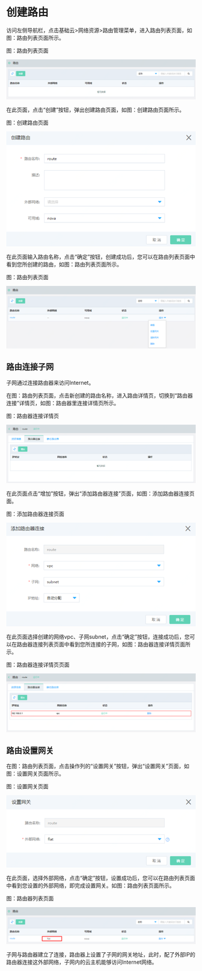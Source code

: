# 创建路由

访问左侧导航栏，点击基础云>网络资源>路由管理菜单，进入路由列表页面，如图：路由列表页面所示。

图：路由列表页面

![Create-Router-1](../../../../image/JDStack-HCI/Create-Router-1.png)

在此页面，点击“创建”按钮，弹出创建路由页面，如图：创建路由页面所示。

图：创建路由页面

![Create-Router-2](../../../../image/JDStack-HCI/Create-Router-2.png)

在此页面输入路由名称，点击“确定”按钮，创建成功后，您可以在路由列表页面中看到您所创建的路由，如图：路由列表页面所示。

图：路由列表页面

![Create-Router-3](../../../../image/JDStack-HCI/Create-Router-3.png)



## 路由连接子网

子网通过连接路由器来访问Internet。

在图：路由列表页面，点击新创建的路由名称，进入路由详情页，切换到“路由器连接”详情页，如图：路由器里连接详情页所示。

图：路由器连接详情页

![Create-Router-4](../../../../image/JDStack-HCI/Create-Router-4.png)

在此页面点击“增加”按钮，弹出“添加路由器连接”页面，如图：添加路由器连接页面。

图：添加路由器连接页面

![Create-Router-5](../../../../image/JDStack-HCI/Create-Router-5.png)

在此页面选择创建的网络vpc、子网subnet，点击“确定”按钮，连接成功后，您可以在路由器连接列表页面中看到您所连接的子网，如图：路由器连接详情页面所示。

图：路由器连接详情页页面

![Create-Router-6](../../../../image/JDStack-HCI/Create-Router-6.png)



## 路由设置网关

在图：路由列表页面，点击操作列的“设置网关”按钮，弹出“设置网关”页面，如图：设置网关页面所示。

图：设置网关页面

![Create-Router-7](../../../../image/JDStack-HCI/Create-Router-7.png)

在此页面，选择外部网络，点击“确定”按钮，设置成功后，您可以在路由列表页面中看到您设置的外部网络，即完成设置网关。如图：路由列表页面所示。

图：路由器列表页面

![Create-Router-8](../../../../image/JDStack-HCI/Create-Router-8.png)

子网与路由器建立了连接，路由器上设置了子网的网关地址，此时，配了外部IP的路由器连接这外部网络，子网内的云主机能够访问Internet网络。

